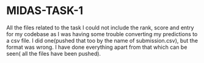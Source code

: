# MIDAS-TASK-1
All the files related to the task
I could not include the rank, score and entry for my codebase as I was having some trouble converting my predictions to a csv file. I did one(pushed that too by the name of submission.csv), but the format was wrong. I have done everything apart from that which can be seen( all the files have been pushed). 
